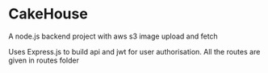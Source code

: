 # CakeHouse
A node.js backend project with aws s3 image upload and fetch

Uses Express.js to build api and jwt for user authorisation.
All the routes are given in routes folder

